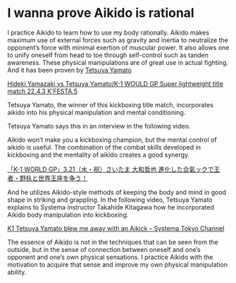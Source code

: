 # I wanna prove Aikido is rational

I practice Aikido to learn how to use my body rationally. Aikido makes maximum use of external forces such as gravity and inertia to neutralize the opponent’s force with minimal exertion of muscular power. It also allows one to unify oneself from head to toe through self-control such as tanden awareness. These physical manipulations are of great use in actual fighting. And it has been proven by [Tetsuya Yamato](https://www.k-1.co.jp/fighter/318/)

[Hideki Yamazaki vs Tetsuya Yamato/K-1 WOULD GP Super lightweight title match 22.4.3 K’FESTA.5](https://youtu.be/EpDH9BFEub0)

Tetsuya Yamato, the winner of this kickboxing title match, incorporates aikido into his physical manipulation and mental conditioning.

Tetsuya Yamato says this in an interview in the following video.

Aikido won’t make you a kickboxing champion, but the mental control of aikido is useful. The combination of the combat skills developed in kickboxing and the mentality of aikido creates a good synergy.

[「K-1 WORLD GP」3.21（水・祝）さいたま 大和哲也 進化した合氣ックで王者・野杁と世界王座を争う！](https://youtu.be/Ng9QvdhaZCc)

And he utilizes Aikido-style methods of keeping the body and mind in good shape in striking and grappling. In the following video, Tetsuya Yamato explains to Systema instructor Takahide Kitagawa how he incorporated Aikido body manipulation into kickboxing.

[K1 Tetsuya Yamato blew me away with an Aikick – Systema Tokyo Channel](https://youtu.be/Wlxxp-b-DKg)

The essence of Aikido is not in the techniques that can be seen from the outside, but in the sense of connection between oneself and one’s opponent and one’s own physical sensations. I practice Aikido with the motivation to acquire that sense and improve my own physical manipulation ability.